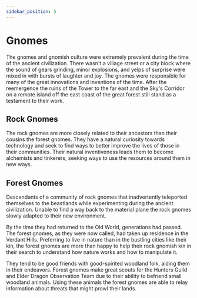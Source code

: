 ```yaml
---
sidebar_position: 5
---
```


# Gnomes

The gnomes and gnomish culture were extremely prevalent during the time of the ancient civilization. There wasn't a village street or a city block where the sound of gears grinding, minor explosions, and yelps of surprise were mixed in with bursts of laughter and joy. The gnomes were responsible for many of the great innovations and inventions of the time. After the reemergence the ruins of the Tower to the far east and the Sky's Corridor on a remote island off the east coast of the great forest still stand as a testament to their work.

## Rock Gnomes

The rock gnomes are more closely related to their ancestors than their cousins the forest gnomes. They have a natural curiosity towards technology and seek to find ways to better improve the lives of those in their communities. Their natural inventiveness leads them to become alchemists and tinkerers, seeking ways to use the resources around them in new ways.

## Forest Gnomes

Descendants of a community of rock gnomes that inadvertently teleported themselves to the beastlands while experimenting during the ancient civilization. Unable to find a way back to the material plane the rock gnomes slowly adapted to their new environment.

By the time they had returned to the Old World, generations had passed. The forest gnomes, as they were now called, had taken up residence in the Verdant Hills. Preferring to live in nature than in the bustling cities like their kin, the forest gnomes are more than happy to help their rock gnomish kin in their search to understand how nature works and how to manipulate it.

They tend to be good friends with good-spirited woodland folk, aiding them in their endeavors. Forest gnomes make great scouts for the Hunters Guild and Elder Dragon Observation Team due to their ability to befriend small woodland animals. Using these animals the forest gnomes are able to relay information about threats that might prowl their lands.